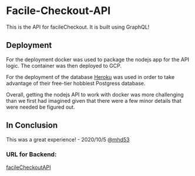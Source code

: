 # Facile-Checkout-API

This is the API for facileCheckout. It is built using GraphQL!

## Deployment

For the deployment docker was used to package the nodejs app for the API logic. The container was then deployed to GCP.

For the deployment of the database [Heroku](https://www.heroku.com/) was used in order to take advantage of their free-tier hobbiest Postgress database.

Overall, getting the nodejs API to work with docker was more challenging than we first had imagined given that there were a few minor details that were needed be figured out. 



## In Conclusion

This was a great experience! - 2020/10/5 [@mhd53](https://github.com/mhd53)

### URL for Backend:
[facileCheckoutAPI](https://facile-checkout-api-gx3qgkcolq-nn.a.run.app/)

